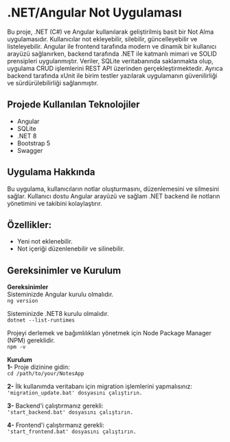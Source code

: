 
# .NET/Angular Not Uygulaması
Bu proje, .NET (C#) ve Angular kullanılarak geliştirilmiş basit bir Not Alma uygulamasıdır. Kullanıcılar not ekleyebilir, silebilir, güncelleyebilir ve listeleyebilir. Angular ile frontend tarafında modern ve dinamik bir kullanıcı arayüzü sağlanırken, backend tarafında .NET ile katmanlı mimari ve SOLID prensipleri uygulanmıştır. Veriler, SQLite veritabanında saklanmakta olup, uygulama CRUD işlemlerini REST API üzerinden gerçekleştirmektedir. Ayrıca backend tarafında xUnit ile birim testler yazılarak uygulamanın güvenilirliği ve sürdürülebilirliği sağlanmıştır.

## Projede Kullanılan Teknolojiler
* Angular
* SQLite
* .NET 8
* Bootstrap 5
* Swagger

## Uygulama Hakkında
Bu uygulama, kullanıcıların notlar oluşturmasını, düzenlemesini ve silmesini sağlar. Kullanıcı dostu Angular arayüzü ve sağlam .NET backend ile notların yönetimini ve takibini kolaylaştırır.

## Özellikler:
* Yeni not eklenebilir.
* Not içeriği düzenlenebilir ve silinebilir.

## Gereksinimler ve Kurulum

**Gereksinimler**  
Sisteminizde Angular kurulu olmalıdır.  
`ng version`  

Sisteminizde .NET8 kurulu olmalıdır.  
`dotnet --list-runtimes`  

Projeyi derlemek ve bağımlılıkları yönetmek için Node Package Manager (NPM) gereklidir.  
`npm -v`  

**Kurulum**  
**1-** Proje dizinine gidin:  
`cd /path/to/your/NotesApp`  

**2-** İlk kullanımda veritabanı için migration işlemlerini yapmalısınız:  
`'migration_update.bat' dosyasını çalıştırın.`  

**3-** Backend'i çalıştırmanız gerekli:  
`'start_backend.bat' dosyasını çalıştırın.`  

**4-** Frontend'i çalıştırmanız gerekli:  
`'start_frontend.bat' dosyasını çalıştırın.`  